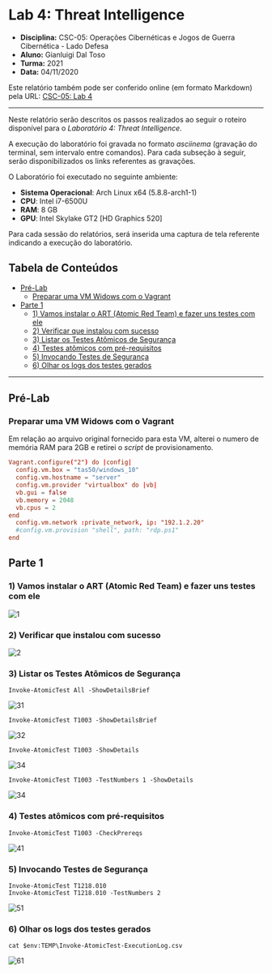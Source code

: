 # Lab 4: Threat Intelligence

- **Disciplina:** CSC-05: Operações Cibernéticas e Jogos de Guerra Cibernética - Lado Defesa
- **Aluno:** Gianluigi Dal Toso
- **Turma:** 2021
- **Data:** 04/11/2020

Este relatório também pode ser conferido online (em formato Markdown) pela URL: [CSC-05: Lab 4](https://gitlab.com/gitoso/csc-05/-/tree/master/Lab%204)

---

Neste relatório serão descritos os passos realizados ao seguir o roteiro disponível para o _Laboratório 4: Threat Intelligence_.

A execução do laboratório foi gravada no formato _asciinema_ (gravação do terminal, sem intervalo entre comandos). Para cada subseção à seguir, serão disponibilizados os links referentes as gravações.

O Laboratório foi executado no seguinte ambiente:
- **Sistema Operacional**: Arch Linux x64 (5.8.8-arch1-1)
- **CPU**: Intel i7-6500U
- **RAM**: 8 GB
- **GPU**: Intel Skylake GT2 [HD Graphics 520]


Para cada sessão do relatórios, será inserida uma captura de tela referente indicando a execução do laboratório.

## <a name='TabeladeContedos'></a>Tabela de Conteúdos


<!-- vscode-markdown-toc -->
* [Pré-Lab](#Pr-Lab)
	* [Preparar uma VM Widows com o Vagrant](#PrepararumaVMWidowscomoVagrant)
* [Parte 1](#Parte1)
	* [1) Vamos instalar o ART (Atomic Red Team) e fazer uns testes com ele](#VamosinstalaroARTAtomicRedTeamefazerunstestescomele)
	* [2) Verificar que instalou com sucesso](#Verificarqueinstaloucomsucesso)
	* [3) Listar os Testes Atômicos de Segurança](#ListarosTestesAtmicosdeSegurana)
	* [4) Testes atômicos com pré-requisitos](#Testesatmicoscompr-requisitos)
	* [5) Invocando Testes de Segurança](#InvocandoTestesdeSegurana)
	* [6) Olhar os logs dos testes gerados](#Olharoslogsdostestesgerados)

<!-- vscode-markdown-toc-config
	numbering=false
	autoSave=true
	/vscode-markdown-toc-config -->
<!-- /vscode-markdown-toc -->

---


## <a name='Pr-Lab'></a>Pré-Lab

### <a name='PrepararumaVMWidowscomoVagrant'></a>Preparar uma VM Widows com o Vagrant

Em relação ao arquivo original fornecido para esta VM, alterei o numero de memória RAM para 2GB e retirei o _script_ de provisionamento.
```conf
Vagrant.configure("2") do |config|
  config.vm.box = "tas50/windows_10"
  config.vm.hostname = "server"
  config.vm.provider "virtualbox" do |vb|
  vb.gui = false
  vb.memory = 2048
  vb.cpus = 2
end
  config.vm.network :private_network, ip: "192.1.2.20"
  #config.vm.provision "shell", path: "rdp.ps1"
end
```

## <a name='Parte1'></a>Parte 1

### <a name='VamosinstalaroARTAtomicRedTeamefazerunstestescomele'></a>1) Vamos instalar o ART (Atomic Red Team) e fazer uns testes com ele

![1](images/1.png)


### <a name='Verificarqueinstaloucomsucesso'></a>2) Verificar que instalou com sucesso

![2](images/2.png)

### <a name='ListarosTestesAtmicosdeSegurana'></a>3) Listar os Testes Atômicos de Segurança

```
Invoke-AtomicTest All -ShowDetailsBrief
```
![31](images/31.png)

```
Invoke-AtomicTest T1003 -ShowDetailsBrief
```
![32](images/32.png)

```
Invoke-AtomicTest T1003 -ShowDetails
```
![34](images/33.png)

```
Invoke-AtomicTest T1003 -TestNumbers 1 -ShowDetails
```
![34](images/34.png)

### <a name='Testesatmicoscompr-requisitos'></a>4) Testes atômicos com pré-requisitos

```
Invoke-AtomicTest T1003 -CheckPrereqs
```
![41](images/41.png)

### <a name='InvocandoTestesdeSegurana'></a>5) Invocando Testes de Segurança

```
Invoke-AtomicTest T1218.010
Invoke-AtomicTest T1218.010 -TestNumbers 2
```
![51](images/51.png)

### <a name='Olharoslogsdostestesgerados'></a>6) Olhar os logs dos testes gerados

```
cat $env:TEMP\Invoke-AtomicTest-ExecutionLog.csv
```
![61](images/61.png)

